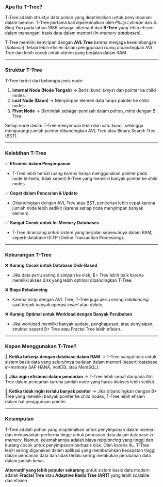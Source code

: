### **Apa Itu T-Tree?**  
T-Tree adalah struktur data pohon yang dioptimalkan untuk penyimpanan dalam memori. T-Tree pertama kali diperkenalkan oleh *Philip Lehman* dan *S. Bing Yao* pada tahun 1986 sebagai alternatif dari **B-Tree** yang lebih efisien dalam menangani basis data dalam memori (*in-memory databases*).  

T-Tree memiliki kemiripan dengan **AVL Tree** karena menjaga keseimbangan (*balance*), tetapi lebih efisien dalam penggunaan ruang dibandingkan AVL Tree dan lebih cocok untuk sistem yang berjalan dalam RAM.  

---

### **Struktur T-Tree**  
T-Tree terdiri dari beberapa jenis node:  
1. **Internal Node (Node Tengah)** → Berisi kunci (*keys*) dan pointer ke child nodes.  
2. **Leaf Node (Daun)** → Menyimpan elemen data tanpa pointer ke child nodes.  
3. **Pivot Node** → Bertindak sebagai pemisah dalam pohon, mirip dengan B-Tree.  

Setiap node dalam T-Tree menyimpan lebih dari satu kunci, sehingga mengurangi jumlah pointer dibandingkan AVL Tree atau Binary Search Tree (BST).  

---

### **Kelebihan T-Tree**  
✅ **Efisiensi dalam Penyimpanan**  
   - T-Tree lebih hemat ruang karena hanya menggunakan pointer pada node tertentu, tidak seperti B-Tree yang memiliki banyak pointer ke child nodes.  

✅ **Cepat dalam Pencarian & Update**  
   - Dibandingkan dengan AVL Tree atau BST, pencarian lebih cepat karena jumlah node lebih sedikit (karena setiap node menyimpan banyak elemen).  

✅ **Sangat Cocok untuk In-Memory Databases**  
   - T-Tree dirancang untuk sistem yang berjalan sepenuhnya dalam RAM, seperti database OLTP (Online Transaction Processing).  

---

### **Kekurangan T-Tree**  
❌ **Kurang Cocok untuk Database Disk-Based**  
   - Jika data perlu sering disimpan ke disk, B+ Tree lebih baik karena memiliki akses disk yang lebih optimal dibandingkan T-Tree.  

❌ **Biaya Rebalancing**  
   - Karena mirip dengan AVL Tree, T-Tree juga perlu sering *rebalancing* saat terjadi banyak operasi *insert* atau *delete*.  

❌ **Kurang Optimal untuk Workload dengan Banyak Perubahan**  
   - Jika workload memiliki banyak update, penghapusan, atau penyisipan, struktur seperti B+ Tree atau Fractal Tree lebih efisien.  

---

### **Kapan Menggunakan T-Tree?**  
🔹 **Ketika bekerja dengan database dalam RAM** → T-Tree sangat baik untuk sistem basis data yang seluruhnya berjalan dalam memori (seperti database *in-memory* SAP HANA, VoltDB, atau MemSQL).  

🔹 **Jika ingin efisiensi dalam pencarian** → T-Tree lebih cepat daripada AVL Tree dalam pencarian karena jumlah node yang harus diakses lebih sedikit.  

🔹 **Ketika tidak ingin terlalu banyak pointer** → Jika dibandingkan dengan B+ Tree yang memiliki banyak pointer ke child nodes, T-Tree lebih efisien dalam hal penggunaan pointer.  

---

### **Kesimpulan**  
T-Tree adalah pohon yang dioptimalkan untuk penyimpanan dalam memori dan menawarkan performa tinggi untuk pencarian data dalam database *in-memory*. Namun, kelemahannya adalah biaya *rebalancing* yang tinggi dan kurang cocok untuk penyimpanan berbasis disk. Oleh karena itu, T-Tree lebih sering digunakan dalam aplikasi yang membutuhkan kecepatan tinggi dalam pencarian data dan tidak terlalu sering melakukan perubahan data dalam jumlah besar.  

**Alternatif yang lebih populer sekarang** untuk sistem basis data modern adalah **Fractal Tree** atau **Adaptive Radix Tree (ART)** yang lebih scalable dan efisien.
